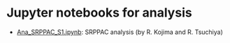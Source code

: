 # Jupyter notebooks for analysis

- [Ana_SRPPAC_S1.ipynb](Ana_SRPPAC_S1.ipynb):  SRPPAC analysis (by R. Kojima and R. Tsuchiya)
